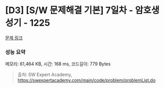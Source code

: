 # [D3] [S/W 문제해결 기본] 7일차 - 암호생성기 - 1225 

[문제 링크](https://swexpertacademy.com/main/code/problem/problemDetail.do?contestProbId=AV14uWl6AF0CFAYD) 

### 성능 요약

메모리: 61,464 KB, 시간: 168 ms, 코드길이: 779 Bytes



> 출처: SW Expert Academy, https://swexpertacademy.com/main/code/problem/problemList.do